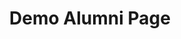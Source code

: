 ---
title: Demo Alumni Page
type: demo_page
url: /prototypes/demo/alumni
content_blocks:
  - _bookshop_name: section/hero
    content:
      background_image:
        image: /uploads/fall-for-wvu.jpg
        alt: Student climbing on rock
      heading: Fall for WVU
      lead:
      body: If you love fall as much as we do, now is the absolute best time to visit campus. Schedule a personalized tour (led by real WVU students) or register for our fully customizable Discover WVU Open House. Sign up today and experience fall in Morgantown!
      ctas:
    config:
      is_main: false
      id:
      aria_labelledby:
    layout:
      align:
      vertical_space: py-10
    styles:
      background_c: bg-wvu-gold
      bg_image_blend_mode: normal
      text_c: text-white
      heading_size: display-1
      heading_c: text-white
      heading_extras:
      ctas: buttons
  - _bookshop_name: section/icon-bar
    text: Hello, world!
  - _bookshop_name: section/page-collection
    text: We’re here to help every step of the way.
    page_collection_items:
      - page: content/accessibility/_index.md
      - page: content/cms/_index.md
      - page: content/design-system/components/_index.md
  - _bookshop_name: section/quicklinks-tabbed
    text: Hello, world!
  - _bookshop_name: section/profile
    text: Hello, world!
---